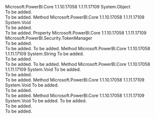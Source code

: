 <Type Name="TokenManager" FullName="Microsoft.PowerBI.Security.TokenManager">
  <TypeSignature Language="C#" Value="public class TokenManager" />
  <TypeSignature Language="ILAsm" Value=".class public auto ansi beforefieldinit TokenManager extends System.Object" />
  <TypeSignature Language="DocId" Value="T:Microsoft.PowerBI.Security.TokenManager" />
  <TypeSignature Language="VB.NET" Value="Public Class TokenManager" />
  <TypeSignature Language="F#" Value="type TokenManager = class" />
  <AssemblyInfo>
    <AssemblyName>Microsoft.PowerBI.Core</AssemblyName>
    <AssemblyVersion>1.1.10.17058</AssemblyVersion>
    <AssemblyVersion>1.1.11.17109</AssemblyVersion>
  </AssemblyInfo>
  <Base>
    <BaseTypeName>System.Object</BaseTypeName>
  </Base>
  <Interfaces />
  <Docs>
    <summary>To be added.</summary>
    <remarks>To be added.</remarks>
  </Docs>
  <Members>
    <Member MemberName="Clear">
      <MemberSignature Language="C#" Value="public void Clear ();" />
      <MemberSignature Language="ILAsm" Value=".method public hidebysig instance void Clear() cil managed" />
      <MemberSignature Language="DocId" Value="M:Microsoft.PowerBI.Security.TokenManager.Clear" />
      <MemberSignature Language="VB.NET" Value="Public Sub Clear ()" />
      <MemberSignature Language="F#" Value="member this.Clear : unit -&gt; unit" Usage="tokenManager.Clear " />
      <MemberType>Method</MemberType>
      <AssemblyInfo>
        <AssemblyName>Microsoft.PowerBI.Core</AssemblyName>
        <AssemblyVersion>1.1.10.17058</AssemblyVersion>
        <AssemblyVersion>1.1.11.17109</AssemblyVersion>
      </AssemblyInfo>
      <ReturnValue>
        <ReturnType>System.Void</ReturnType>
      </ReturnValue>
      <Parameters />
      <Docs>
        <summary>To be added.</summary>
        <remarks>To be added.</remarks>
      </Docs>
    </Member>
    <Member MemberName="Current">
      <MemberSignature Language="C#" Value="public static Microsoft.PowerBI.Security.TokenManager Current { get; }" />
      <MemberSignature Language="ILAsm" Value=".property class Microsoft.PowerBI.Security.TokenManager Current" />
      <MemberSignature Language="DocId" Value="P:Microsoft.PowerBI.Security.TokenManager.Current" />
      <MemberSignature Language="VB.NET" Value="Public Shared ReadOnly Property Current As TokenManager" />
      <MemberSignature Language="F#" Value="member this.Current : Microsoft.PowerBI.Security.TokenManager" Usage="Microsoft.PowerBI.Security.TokenManager.Current" />
      <MemberType>Property</MemberType>
      <AssemblyInfo>
        <AssemblyName>Microsoft.PowerBI.Core</AssemblyName>
        <AssemblyVersion>1.1.10.17058</AssemblyVersion>
        <AssemblyVersion>1.1.11.17109</AssemblyVersion>
      </AssemblyInfo>
      <ReturnValue>
        <ReturnType>Microsoft.PowerBI.Security.TokenManager</ReturnType>
      </ReturnValue>
      <Docs>
        <summary>To be added.</summary>
        <value>To be added.</value>
        <remarks>To be added.</remarks>
      </Docs>
    </Member>
    <Member MemberName="ReadToken">
      <MemberSignature Language="C#" Value="public string ReadToken (System.Security.Principal.IIdentity identity);" />
      <MemberSignature Language="ILAsm" Value=".method public hidebysig instance string ReadToken(class System.Security.Principal.IIdentity identity) cil managed" />
      <MemberSignature Language="DocId" Value="M:Microsoft.PowerBI.Security.TokenManager.ReadToken(System.Security.Principal.IIdentity)" />
      <MemberSignature Language="VB.NET" Value="Public Function ReadToken (identity As IIdentity) As String" />
      <MemberSignature Language="F#" Value="member this.ReadToken : System.Security.Principal.IIdentity -&gt; string" Usage="tokenManager.ReadToken identity" />
      <MemberType>Method</MemberType>
      <AssemblyInfo>
        <AssemblyName>Microsoft.PowerBI.Core</AssemblyName>
        <AssemblyVersion>1.1.10.17058</AssemblyVersion>
        <AssemblyVersion>1.1.11.17109</AssemblyVersion>
      </AssemblyInfo>
      <ReturnValue>
        <ReturnType>System.String</ReturnType>
      </ReturnValue>
      <Parameters>
        <Parameter Name="identity" Type="System.Security.Principal.IIdentity" />
      </Parameters>
      <Docs>
        <param name="identity">To be added.</param>
        <summary>To be added.</summary>
        <returns>To be added.</returns>
        <remarks>To be added.</remarks>
      </Docs>
    </Member>
    <Member MemberName="SetTokenReader">
      <MemberSignature Language="C#" Value="public void SetTokenReader (Func&lt;System.Security.Principal.IIdentity,string&gt; readTokenFactory);" />
      <MemberSignature Language="ILAsm" Value=".method public hidebysig instance void SetTokenReader(class System.Func`2&lt;class System.Security.Principal.IIdentity, string&gt; readTokenFactory) cil managed" />
      <MemberSignature Language="DocId" Value="M:Microsoft.PowerBI.Security.TokenManager.SetTokenReader(System.Func{System.Security.Principal.IIdentity,System.String})" />
      <MemberSignature Language="VB.NET" Value="Public Sub SetTokenReader (readTokenFactory As Func(Of IIdentity, String))" />
      <MemberSignature Language="F#" Value="member this.SetTokenReader : Func&lt;System.Security.Principal.IIdentity, string&gt; -&gt; unit" Usage="tokenManager.SetTokenReader readTokenFactory" />
      <MemberType>Method</MemberType>
      <AssemblyInfo>
        <AssemblyName>Microsoft.PowerBI.Core</AssemblyName>
        <AssemblyVersion>1.1.10.17058</AssemblyVersion>
        <AssemblyVersion>1.1.11.17109</AssemblyVersion>
      </AssemblyInfo>
      <ReturnValue>
        <ReturnType>System.Void</ReturnType>
      </ReturnValue>
      <Parameters>
        <Parameter Name="readTokenFactory" Type="System.Func&lt;System.Security.Principal.IIdentity,System.String&gt;" />
      </Parameters>
      <Docs>
        <param name="readTokenFactory">To be added.</param>
        <summary>To be added.</summary>
        <remarks>To be added.</remarks>
      </Docs>
    </Member>
    <Member MemberName="SetTokenWriter">
      <MemberSignature Language="C#" Value="public void SetTokenWriter (Action&lt;System.Security.Principal.IIdentity,string&gt; writeTokenAction);" />
      <MemberSignature Language="ILAsm" Value=".method public hidebysig instance void SetTokenWriter(class System.Action`2&lt;class System.Security.Principal.IIdentity, string&gt; writeTokenAction) cil managed" />
      <MemberSignature Language="DocId" Value="M:Microsoft.PowerBI.Security.TokenManager.SetTokenWriter(System.Action{System.Security.Principal.IIdentity,System.String})" />
      <MemberSignature Language="VB.NET" Value="Public Sub SetTokenWriter (writeTokenAction As Action(Of IIdentity, String))" />
      <MemberSignature Language="F#" Value="member this.SetTokenWriter : Action&lt;System.Security.Principal.IIdentity, string&gt; -&gt; unit" Usage="tokenManager.SetTokenWriter writeTokenAction" />
      <MemberType>Method</MemberType>
      <AssemblyInfo>
        <AssemblyName>Microsoft.PowerBI.Core</AssemblyName>
        <AssemblyVersion>1.1.10.17058</AssemblyVersion>
        <AssemblyVersion>1.1.11.17109</AssemblyVersion>
      </AssemblyInfo>
      <ReturnValue>
        <ReturnType>System.Void</ReturnType>
      </ReturnValue>
      <Parameters>
        <Parameter Name="writeTokenAction" Type="System.Action&lt;System.Security.Principal.IIdentity,System.String&gt;" />
      </Parameters>
      <Docs>
        <param name="writeTokenAction">To be added.</param>
        <summary>To be added.</summary>
        <remarks>To be added.</remarks>
      </Docs>
    </Member>
    <Member MemberName="WriteToken">
      <MemberSignature Language="C#" Value="public void WriteToken (System.Security.Principal.IIdentity identity, string accessToken);" />
      <MemberSignature Language="ILAsm" Value=".method public hidebysig instance void WriteToken(class System.Security.Principal.IIdentity identity, string accessToken) cil managed" />
      <MemberSignature Language="DocId" Value="M:Microsoft.PowerBI.Security.TokenManager.WriteToken(System.Security.Principal.IIdentity,System.String)" />
      <MemberSignature Language="VB.NET" Value="Public Sub WriteToken (identity As IIdentity, accessToken As String)" />
      <MemberSignature Language="F#" Value="member this.WriteToken : System.Security.Principal.IIdentity * string -&gt; unit" Usage="tokenManager.WriteToken (identity, accessToken)" />
      <MemberType>Method</MemberType>
      <AssemblyInfo>
        <AssemblyName>Microsoft.PowerBI.Core</AssemblyName>
        <AssemblyVersion>1.1.10.17058</AssemblyVersion>
        <AssemblyVersion>1.1.11.17109</AssemblyVersion>
      </AssemblyInfo>
      <ReturnValue>
        <ReturnType>System.Void</ReturnType>
      </ReturnValue>
      <Parameters>
        <Parameter Name="identity" Type="System.Security.Principal.IIdentity" />
        <Parameter Name="accessToken" Type="System.String" />
      </Parameters>
      <Docs>
        <param name="identity">To be added.</param>
        <param name="accessToken">To be added.</param>
        <summary>To be added.</summary>
        <remarks>To be added.</remarks>
      </Docs>
    </Member>
  </Members>
</Type>
